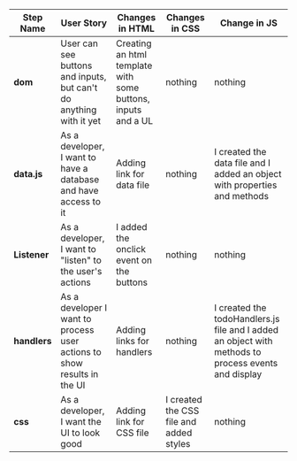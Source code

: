 | Step Name | User Story | Changes in HTML | Changes in CSS | Change in JS |
| --- | --- | --- | --- | --- |
| __dom__ | User can see buttons and inputs, but can't do anything with it yet |Creating an html template with some buttons, inputs and a UL | nothing | nothing |
| __data.js__ | As a developer, I want to have a database and have access to it | Adding link for data file | nothing | I created the data file and I added an object with properties and methods |
| __Listener__ | As a developer, I want to "listen" to the user's actions | I added the onclick event on the buttons | nothing | nothing |
| __handlers__ | As a developer I want to process user actions to show results in the UI | Adding links for handlers | nothing | I created the todoHandlers.js file and I added an object with methods to process events and display |
| __css__ | As a developer, I want the UI to look good | Adding link for CSS file | I created the CSS file and added styles | nothing |
